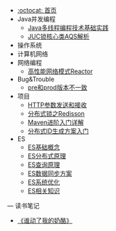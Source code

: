 - [:octocat: 首页](/README)
- Java并发编程
  - [Java多线程编程技术基础实践](/md/Java并发编程/Java多线程编程技术实践.md)
  - [JUC锁核心类AQS解析](/md/Java并发编程/Java锁核心类AQS解析.md)
- 操作系统
- 计算机网络
- 网络编程
  - [高性能网络模式Reactor](/md/网络编程/从IO多路复用到Reactor.md)
- Bug&Trouble
  - [pre和prod版本不一致](/md/Bug&Trouble/pre-prod-diff-bug.md)
- 项目
  - [HTTP参数发送和接收](/md/项目/HTTP参数发送和接收.md)
  - [分布式锁之Redisson](/md/项目/分布式锁之Redisson.md)
  - [Maven进阶入门详解](/md/项目/Maven进阶入门详解.md)
  - [分布式ID生成方案入门](/md/项目/分布式ID生成方案入门.md)
- ES
  - [ES基础概念](/md/ES/ES基础概念.md)
  - [ES分布式原理](/md/ES/ES分布式原理.md)
  - [ES查询原理](/md/ES/ES查询原理.md)
  - [ES数据同步方案](/md/ES/ES数据同步方案.md)
  - [ES系统优化](/md/ES/ES系统优化.md)
  - [ES相关知识](/md/ES/ES相关知识.md)
  
— 读书笔记
  - [《谁动了我的奶酪》](/md/读书笔记/谁动了我的奶酪.md)